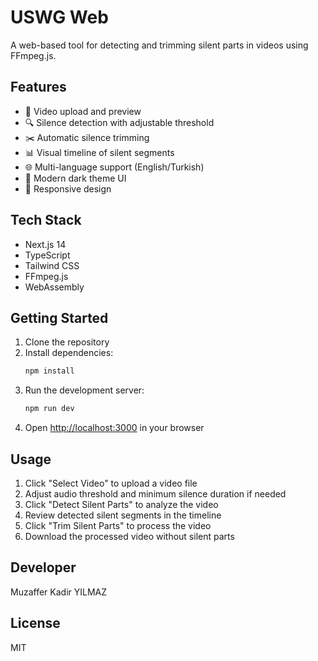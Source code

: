 # USWG Web

A web-based tool for detecting and trimming silent parts in videos using FFmpeg.js.

## Features

- 🎥 Video upload and preview
- 🔍 Silence detection with adjustable threshold
- ✂️ Automatic silence trimming
- 📊 Visual timeline of silent segments
- 🌐 Multi-language support (English/Turkish)
- 🎨 Modern dark theme UI
- 📱 Responsive design

## Tech Stack

- Next.js 14
- TypeScript
- Tailwind CSS
- FFmpeg.js
- WebAssembly

## Getting Started

1. Clone the repository
2. Install dependencies:
   ```bash
   npm install
   ```
3. Run the development server:
   ```bash
   npm run dev
   ```
4. Open [http://localhost:3000](http://localhost:3000) in your browser

## Usage

1. Click "Select Video" to upload a video file
2. Adjust audio threshold and minimum silence duration if needed
3. Click "Detect Silent Parts" to analyze the video
4. Review detected silent segments in the timeline
5. Click "Trim Silent Parts" to process the video
6. Download the processed video without silent parts

## Developer

Muzaffer Kadir YILMAZ

## License

MIT
